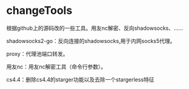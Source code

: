 # changeTools
根据github上的源码改的一些工具。用友nc解密、反向shadowsocks、......

shadowsocks2-go：反向连接的shadowsocks,用于内网socks5代理。

proxy：代理池端口转发。

用友nc：用友nc解密工具（命令行参数）。

cs4.4：删除cs4.4的starger功能以及去除一个stargerless特征
